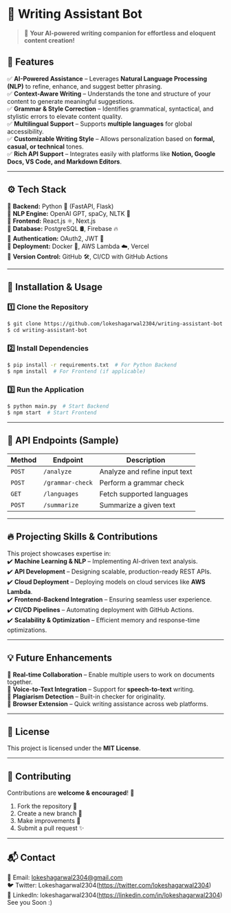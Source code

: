 # 📝 Writing Assistant Bot

> 🚀 **Your AI-powered writing companion for effortless and eloquent content creation!**

## 🌟 Features

✅ **AI-Powered Assistance** – Leverages **Natural Language Processing (NLP)** to refine, enhance, and suggest better phrasing.  
✅ **Context-Aware Writing** – Understands the tone and structure of your content to generate meaningful suggestions.  
✅ **Grammar & Style Correction** – Identifies grammatical, syntactical, and stylistic errors to elevate content quality.  
✅ **Multilingual Support** – Supports **multiple languages** for global accessibility.  
✅ **Customizable Writing Style** – Allows personalization based on **formal, casual, or technical** tones.  
✅ **Rich API Support** – Integrates easily with platforms like **Notion, Google Docs, VS Code, and Markdown Editors**.  

---

## ⚙️ Tech Stack

🔹 **Backend:** Python 🐍 (FastAPI, Flask)  
🔹 **NLP Engine:** OpenAI GPT, spaCy, NLTK 🤖  
🔹 **Frontend:** React.js ⚛️, Next.js  
🔹 **Database:** PostgreSQL 🛢️, Firebase 🔥  
🔹 **Authentication:** OAuth2, JWT 🔑  
🔹 **Deployment:** Docker 🐳, AWS Lambda ☁️, Vercel  
🔹 **Version Control:** GitHub 🛠️, CI/CD with GitHub Actions  

---

## 🚀 Installation & Usage

### 1️⃣ Clone the Repository
```bash
$ git clone https://github.com/lokeshagarwal2304/writing-assistant-bot.git
$ cd writing-assistant-bot
```

### 2️⃣ Install Dependencies
```bash
$ pip install -r requirements.txt  # For Python Backend
$ npm install  # For Frontend (if applicable)
```

### 3️⃣ Run the Application
```bash
$ python main.py  # Start Backend
$ npm start  # Start Frontend
```

---

## 📡 API Endpoints (Sample)

| Method | Endpoint          | Description                         |
|--------|------------------|---------------------------------|
| `POST`  | `/analyze`       | Analyze and refine input text |
| `POST`  | `/grammar-check` | Perform a grammar check       |
| `GET`   | `/languages`     | Fetch supported languages     |
| `POST`  | `/summarize`     | Summarize a given text        |

---

## 🔥 Projecting Skills & Contributions

This project showcases expertise in:  
✔️ **Machine Learning & NLP** – Implementing AI-driven text analysis.  
✔️ **API Development** – Designing scalable, production-ready REST APIs.  
✔️ **Cloud Deployment** – Deploying models on cloud services like **AWS Lambda**.  
✔️ **Frontend-Backend Integration** – Ensuring seamless user experience.  
✔️ **CI/CD Pipelines** – Automating deployment with GitHub Actions.  
✔️ **Scalability & Optimization** – Efficient memory and response-time optimizations.  

---

## 💡 Future Enhancements

🔹 **Real-time Collaboration** – Enable multiple users to work on documents together.  
🔹 **Voice-to-Text Integration** – Support for **speech-to-text** writing.  
🔹 **Plagiarism Detection** – Built-in checker for originality.  
🔹 **Browser Extension** – Quick writing assistance across web platforms.  

---

## 📜 License

This project is licensed under the **MIT License**.

---

## 🤝 Contributing

Contributions are **welcome & encouraged**! 🎉

1. Fork the repository 🍴  
2. Create a new branch 🔀  
3. Make improvements 🔧  
4. Submit a pull request ✨  

---

## 📬 Contact

📧 Email: lokeshagarwal2304@gmail.com  
🐦 Twitter: Lokeshagarwal2304(https://twitter.com/lokeshagarwal2304)  
💼 LinkedIn: lokeshagarwal2304(https://linkedin.com/in/lokeshagarwal2304)  
See you Soon :)

